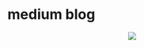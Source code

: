 # medium blog
<p align="center">
  <img src="https://skillicons.dev/icons?i=next,vite,ts,tailwind,express,mongodb,nodejs,prisma,git" />
  <br/>
</p>
<br/><br/>
